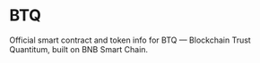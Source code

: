 # BTQ
Official smart contract and token info for BTQ — Blockchain Trust Quantitum, built on BNB Smart Chain.
